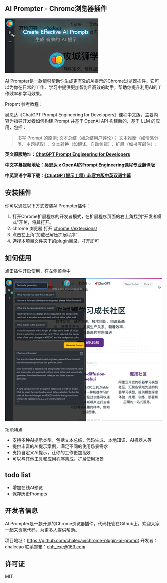 ## AI Prompter - Chrome浏览器插件
![](./static/images/posts/2023-05-13-16-32-46.png)

AI Prompter是一款能够帮助你生成更有效的AI提示的Chrome浏览器插件。它可以为你在日常的工作、学习中提供更加智能且高效的助手，帮助你提升利用AI的工作效率和学习效果。

Propmt 参考教程：

吴恩达《ChatGPT Prompt Engineering for Developers》课程中文版，主要内容为指导开发者如何构建 Prompt 并基于 OpenAI API 构建新的、基于 LLM 的应用，包括：

> 书写 Prompt 的原则;
> 文本总结（如总结用户评论）；
> 文本推断（如情感分类、主题提取）；
> 文本转换（如翻译、自动纠错）；
> 扩展（如书写邮件）;

**英文原版地址：[ChatGPT Prompt Engineering for Developers](https://learn.deeplearning.ai)**

**中文字幕视频地址：[吴恩达 x OpenAI的Prompt Engineering课程专业翻译版](https://www.bilibili.com/video/BV1Bo4y1A7FU/?share_source=copy_web)**

**中英双语字幕下载：[《ChatGPT提示工程》非官方版中英双语字幕](https://github.com/GitHubDaily/ChatGPT-Prompt-Engineering-for-Developers-in-Chinese)**


## 安装插件
你可以通过以下方式安装AI Prompter插件：

1. 打开Chrome扩展程序的开发者模式，在扩展程序页面的右上角找到“开发者模式”开关，将其打开。
2. chrome 浏览器 打开 <chrome://extensions/>
3. 点击左上角“加载已解压扩展程序”
4. 选择本项目文件夹下的plugin目录，打开即可

## 如何使用
点击插件开启使用，在左侧菜单中

![](./static/images/posts/2023-05-13-16-30-50.png)

功能特点
- 支持多种AI提示类型，包括文本总结、代码生成、本地知识、AI机器人等
- 提供丰富的AI提示案例，满足不同的使用场景需求
- 支持自定义AI提示，让你的工作更加高效
- 可以与其他工具和应用程序集成，扩展使用场景
  
## todo list
- 增加在线AI预览
- 保存历史Prompts

## 开发者信息
AI Prompter是一款开源的Chrome浏览器插件，代码托管在Github上。欢迎大家一起来贡献代码，为更多人提供帮助。

项目地址：https://github.com/chalecao/chrome-plugin-ai-prompt
开发者：chalecao
联系邮箱：chh_exe@163.com

## 许可证
MIT